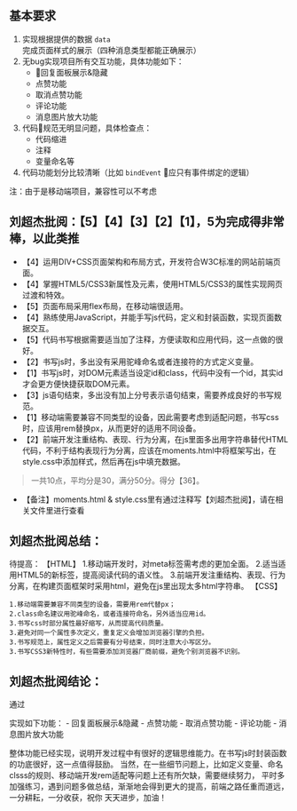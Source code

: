 ## 基本要求
1. 实现根据提供的数据 `data` 完成页面样式的展示（四种消息类型都能正确展示）
2. 无bug实现项目所有交互功能，具体功能如下：
    - 回复面板展示&隐藏
    - 点赞功能
    - 取消点赞功能
    - 评论功能
    - 消息图片放大功能
3. 代码规范无明显问题，具体检查点：
    - 代码缩进
    - 注释
    - 变量命名等
4. 代码功能划分比较清晰（比如 `bindEvent` 应只有事件绑定的逻辑）

注：由于是移动端项目，兼容性可以不考虑

## 刘超杰批阅：【5】【4】【3】【2】【1】，5为完成得非常棒，以此类推

- 【4】运用DIV+CSS页面架构和布局方式，开发符合W3C标准的网站前端页面。
- 【4】掌握HTML5/CSS3新属性及元素，使用HTML5/CSS3的属性实现网页过渡和特效。
- 【5】页面布局采用flex布局，在移动端很适用。
- 【4】熟练使用JavaScript，并能手写js代码，定义和封装函数，实现页面数据交互。
- 【5】代码书写根据需要适当加了注释，方便读取和应用代码，这一点做的很好。
- 【2】书写js时，多出没有采用驼峰命名或者连接符的方式定义变量。
- 【1】书写js时，对DOM元素适当设定id和class，代码中没有一个id，其实id才会更方便快捷获取DOM元素。
- 【3】js语句结束，多出没有加上分号表示语句结束，需要养成良好的书写规范。
- 【1】移动端需要兼容不同类型的设备，因此需要考虑到适配问题，书写css时，应该用rem替换px，从而更好的适用不同设备。
- 【2】前端开发注重结构、表现、行为分离，在js里面多出用字符串替代HTML代码，不利于结构表现行为分离，应该在moments.html中将框架写出，在style.css中添加样式，然后再在js中填充数据。


>  一共10点，平均分是30，满分50分。得分【36】。
* 【备注】moments.html & style.css里有通过注释写【刘超杰批阅】，请在相关文件里进行查看

## 刘超杰批阅总结：

待提高：
【HTML】
    1.移动端开发时，对meta标签需考虑的更加全面。
    2.适当适用HTML5的新标签，提高阅读代码的语义性。
    3.前端开发注重结构、表现、行为分离，在构建页面框架时采用html，避免在js里出现太多html字符串。
【CSS】

	1.移动端需要兼容不同类型的设备，需要用rem代替px；
	2.class命名建议用驼峰命名，或者连接符命名，另外适当应用id。
	3.书写css时部分属性最好缩写，从而提高代码质量。
	3.避免对同一个属性多次定义，重复定义会增加浏览器引擎的负担。
	3.书写规范上，属性定义之后需要有分号结束，同时注意大小写区分。
	3.书写CSS3新特性时，有些需要添加浏览器厂商前缀，避免个别浏览器不识别。

## 刘超杰批阅结论：
通过

实现如下功能：
    - 回复面板展示&隐藏
    - 点赞功能
    - 取消点赞功能
    - 评论功能
    - 消息图片放大功能

整体功能已经实现，说明开发过程中有很好的逻辑思维能力。在书写js时封装函数的功底很好，这一点值得鼓励。
当然，在一些细节问题上，比如定义变量、命名clsss的规则、移动端开发rem适配等问题上还有所欠缺，需要继续努力，
平时多加强练习，遇到问题多做总结，渐渐地会得到更大的提高，前端之路任重而道远，一分耕耘，一分收获，祝你
天天进步，加油！